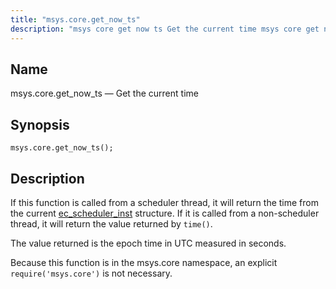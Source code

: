 ```yaml
---
title: "msys.core.get_now_ts"
description: "msys core get now ts Get the current time msys core get now ts If this function is called from a scheduler thread it will return the time from the current ec scheduler inst structure If it is called from a non scheduler thread it will return the value returned..."
---
```


<a name="lua.ref.msys.core.get_now_ts"></a> 
## Name

msys.core.get_now_ts — Get the current time

<a name="idp24110688"></a> 
## Synopsis

`msys.core.get_now_ts();`

<a name="idp24112288"></a> 
## Description

If this function is called from a scheduler thread, it will return the time from the current [ec_scheduler_inst](/momentum/3/3-api/structs-ec-scheduler-inst) structure. If it is called from a non-scheduler thread, it will return the value returned by `time()`.

The value returned is the epoch time in UTC measured in seconds.

Because this function is in the msys.core namespace, an explicit `require('msys.core')` is not necessary.